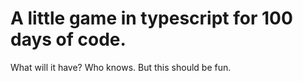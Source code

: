 # A little game in typescript for 100 days of code.

What will it have? Who knows. But this should be fun.
